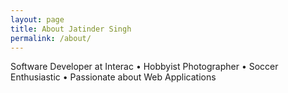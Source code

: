```yaml
---
layout: page
title: About Jatinder Singh
permalink: /about/
---
```


Software Developer at Interac • Hobbyist Photographer • Soccer Enthusiastic • Passionate about Web Applications